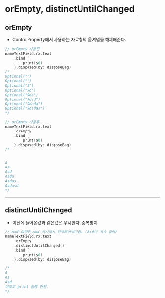 # orEmpty, distinctUntilChanged

## orEmpty
- ControlProperty에서 사용하는 자료형의 옵셔널을 해제해준다.

```swift
// orEmpty 사용전
nameTextField.rx.text            
    .bind {
        print($0)
    }.disposed(by: disposeBag)
/*
Optional("")
Optional("")
Optional("S")
Optional("Sd")
Optional("Sda")
Optional("Sdad")
Optional("Sdada")
Optional("Sdadas")
*/

// orEmpty 사용후
nameTextField.rx.text
    .orEmpty
    .bind {
        print($0)
    }.disposed(by: disposeBag)
/*


A
As
Asd
Asda
Asdas
Asdasd
*/

```

---

## distinctUntilChanged
- 이전에 들어온값과 같은값은 무시한다. 중복방지

```swift
// Asd 입력후 Asd 복사해서 전체붙여넣기함. (Asd만 계속 입력)
nameTextField.rx.text
    .orEmpty
    .distinctUntilChanged()
    .bind {
        print($0)
    }.disposed(by: disposeBag)

/*
A
As
Asd
이후로 print 실행 안됨.
*/

```